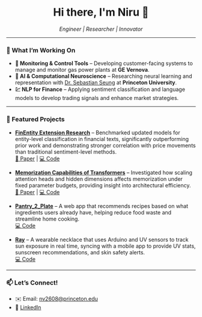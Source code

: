<h1 align="center">Hi there, I'm Niru 👋</h1>

<p align="center">
  <em>Engineer | Researcher | Innovator</em>  
</p>

---

### 🔭 What I’m Working On

- **🧰 Monitoring & Control Tools** – Developing customer-facing systems to manage and monitor gas power plants at **GE Vernova**.
- **🧠 AI & Computational Neuroscience** – Researching neural learning and representation with [Dr. Sebastian Seung](https://pni.princeton.edu/people/h-sebastian-seung) at **Princeton University**.
- **💹 NLP for Finance** – Applying sentiment classification and language models to develop trading signals and enhance market strategies.

---

### 📌 Featured Projects

- **[FinEntity Extension Research](https://your-paper-link.com)** – Benchmarked updated models for entity-level classification in financial texts, significantly outperforming prior work and demonstrating stronger correlation with price movements than traditional sentiment-level methods.  
  [📄 Paper](https://your-paper-link.com) | [💻 Code](https://github.com/your-username/finentity-extension)

- **[Memorization Capabilities of Transformers](https://your-paper-link.com)** – Investigated how scaling attention heads and hidden dimensions affects memorization under fixed parameter budgets, providing insight into architectural efficiency.  
  [📄 Paper](https://your-paper-link.com) | [💻 Code](https://github.com/your-username/memorization-transformers)

- **[Pantry_2_Plate](https://github.com/your-username/pantry_2_plate)** – A web app that recommends recipes based on what ingredients users already have, helping reduce food waste and streamline home cooking.  
  [💻 Code](https://github.com/your-username/pantry_2_plate)

- **[Ray](https://github.com/your-username/ray)** – A wearable necklace that uses Arduino and UV sensors to track sun exposure in real time, syncing with a mobile app to provide UV stats, sunscreen recommendations, and skin safety alerts.  
  [💻 Code](https://github.com/your-username/ray)

---

### 📫 Let’s Connect!

- ✉️ Email: nv2608@princeton.edu
- 💼 [LinkedIn](https://www.linkedin.com/in/niruvk)   
